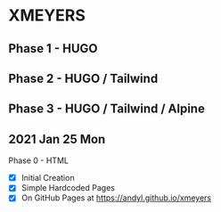 # XMEYERS

## Phase 1 - HUGO

## Phase 2 - HUGO / Tailwind

## Phase 3 - HUGO / Tailwind / Alpine

## 2021 Jan 25 Mon

Phase 0 - HTML

- [x] Initial Creation
- [x] Simple Hardcoded Pages
- [x] On GitHub Pages at https://andyl.github.io/xmeyers
